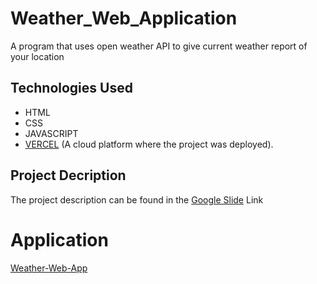 # Weather_Web_Application
A program that uses open weather API to give current weather report of your location

## Technologies Used
  - HTML
  - CSS
  - JAVASCRIPT
  - [VERCEL](https://vercel.com/home) (A cloud platform where the project was deployed).

## Project Decription 
The project description can be found in the [Google Slide](https://docs.google.com/presentation/d/1TC3yYABROA1QKfgsI_H-qeBrKcYp7jxzqfmLDYcShxc/edit#slide=id.g251bdc416f4_0_36) Link


# Application 
[Weather-Web-App](https://mvp-project.vercel.app/)
